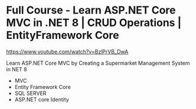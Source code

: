 # Full Course - Learn ASP.NET Core MVC in .NET 8 | CRUD Operations | EntityFramework Core
https://www.youtube.com/watch?v=BzlPrVB_DwA

Learn ASP.NET Core MVC by Creating a Supermarket Management System in NET 8
- MVC
- Entity Framework Core
- SQL SERVER
- ASP.NET core Identity

